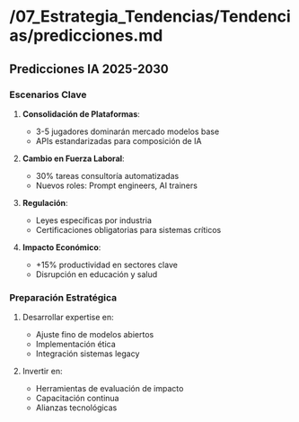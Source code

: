 # /07_Estrategia_Tendencias/Tendencias/predicciones.md
## Predicciones IA 2025-2030

### Escenarios Clave
1. **Consolidación de Plataformas**:
   - 3-5 jugadores dominarán mercado modelos base
   - APIs estandarizadas para composición de IA

2. **Cambio en Fuerza Laboral**:
   - 30% tareas consultoría automatizadas
   - Nuevos roles: Prompt engineers, AI trainers

3. **Regulación**:
   - Leyes específicas por industria
   - Certificaciones obligatorias para sistemas críticos

4. **Impacto Económico**:
   - +15% productividad en sectores clave
   - Disrupción en educación y salud

### Preparación Estratégica
1. Desarrollar expertise en:
   - Ajuste fino de modelos abiertos
   - Implementación ética
   - Integración sistemas legacy

2. Invertir en:
   - Herramientas de evaluación de impacto
   - Capacitación continua
   - Alianzas tecnológicas